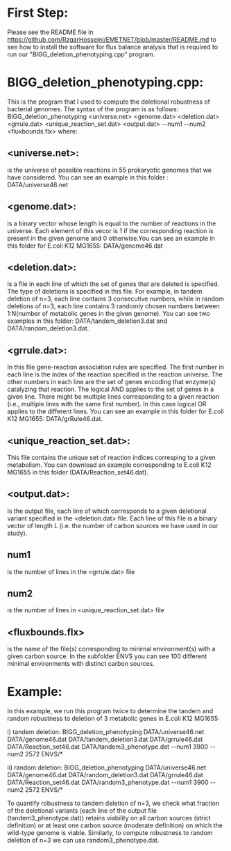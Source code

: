# First Step:
Please see the README file in https://github.com/RzgarHosseini/EMETNET/blob/master/README.md to see how to install the software for flux balance analysis that is required to run our "BIGG_deletion_phenotyping.cpp" program.

# BIGG_deletion_phenotyping.cpp:
This is the program that I used to compute the deletional robustness of bacterial genomes.
The syntax of the program is as follows:
BIGG_deletion_phenotyping  <universe.net> <genome.dat> <deletion.dat> <grrule.dat> <unique_reaction_set.dat> <output.dat> --num1 --num2  <fluxbounds.flx>
where:
## <universe.net>: 
is the universe of possible reactions in 55 prokaryotic genomes that we have considered. You can see an example in this folder : DATA/universe46.net
## <genome.dat>: 
is a binary vector whose length is equal to the number of reactions in the universe. Each element of this vecor is 1 if the corresponding reaction is present in the given genome and 0 otherwise.You can see an example in this folder for E.coli K12 MG1655: DATA/genome46.dat
## <deletion.dat>: 
is a file in each line of which the set of genes that are deleted is specified. The type of deletions is specified in this file. For example, in tandem deletion of n=3, each line contains 3 consecutive numbers, while in random deletions of n=3, each line contains 3 randomly chosen numbers between 1:N(number of metabolic genes in the given genome). You can see two examples in this folder: DATA/tandem_deletion3.dat and DATA/random_deletion3.dat.    
## <grrule.dat>:
In this file gene-reaction association rules are specified. The first number in each line is the index of the reaction specified in the reaction universe. The other numbers in each line are the set of genes encoding that enzyme(s) catalyzing that reaction. The logical AND applies to the set of genes in a given line. There might be multiple lines corresponding to a given reaction (i.e., multiple lines with the same first number). In this case logical OR applies to the different lines. You can see an example in this folder for E.coli K12 MG1655: DATA/grRule46.dat.
## <unique_reaction_set.dat>:
This file contains the unique set of reaction indices corresping to a given metabolism. You can download an example corresponding to E.coli K12 MG1655 in this folder (DATA/Reaction_set46.dat). 
## <output.dat>:
Is the output file, each line of which corresponds to a given deletional variant specified in the <deletion.dat> file. Each line of this file is a binary vector of length L (i.e. the number of carbon sources we have used in our study).
## num1
is the number of lines in the <grrule.dat> file
## num2
is the number of lines in <unique_reaction_set.dat> file
## <fluxbounds.flx>
is the name of the file(s) corresponding to minimal environment(s) with a given carbon source. In the subfolder ENVS you can see 100 different minimal environments with distinct carbon sources.

# Example:
In this example, we run this program twice to determine the tandem and random robustness to deletion of 3 metabolic genes in E.coli K12 MG1655:

i) tandem deletion:
BIGG_deletion_phenotyping  DATA/universe46.net DATA/genome46.dat DATA/tandem_deletion3.dat DATA/grrule46.dat DATA/Reaction_set46.dat DATA/tandem3_phenotype.dat --num1 3900 --num2 2572 ENVS/*

ii) random deletion:
BIGG_deletion_phenotyping  DATA/universe46.net DATA/genome46.dat DATA/random_deletion3.dat DATA/grrule46.dat DATA/Reaction_set46.dat DATA/random3_phenotype.dat --num1 3900 --num2 2572 ENVS/*

To quantify robustness to tandem deletion of n=3, we check what fraction of the deletional variants (each line of the output file (tandem3_phenotype.dat)) retains viability on all carbon sources (strict definition) or at least one carbon source (moderate definition) on which the wild-type genome is viable. Similarly, to compute robustness to random deletion of n=3 we can use random3_phenotype.dat.  















